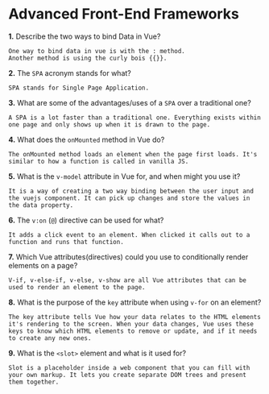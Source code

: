 # Advanced Front-End Frameworks


**1.** Describe the two ways to bind Data in Vue?
<!-- enter you answer in the space below -->
```
One way to bind data in vue is with the : method.
Another method is using the curly bois {{}}.
```

**2.** The `SPA` acronym stands for what?
<!-- enter you answer in the space below -->
```
SPA stands for Single Page Application. 
```
**3.** What are some of the advantages/uses of a `SPA` over a traditional one?
<!-- enter you answer in the space below -->
```
A SPA is a lot faster than a traditional one. Everything exists within one page and only shows up when it is drawn to the page.
```
**4.** What does the `onMounted` method in Vue do?
<!-- enter you answer in the space below -->
```
The onMounted method loads an element when the page first loads. It's similar to how a function is called in vanilla JS.
```
**5.** What is the `v-model` attribute in Vue for, and when might you use it?
<!-- enter you answer in the space below -->
```
It is a way of creating a two way binding between the user input and the vuejs component. It can pick up changes and store the values in the data property.
```
**6.** The `v:on` (`@`) directive can be used for what?
<!-- enter you answer in the space below -->
```
It adds a click event to an element. When clicked it calls out to a function and runs that function.
```
**7.** Which Vue attributes(directives) could you use to conditionally render elements on a page?
<!-- enter you answer in the space below -->
```
V-if, v-else-if, v-else, v-show are all Vue attributes that can be used to render an element to the page.
```
**8.** What is the purpose of the `key` attribute when using `v-for` on an element?
<!-- enter you answer in the space below -->
```
The key attribute tells Vue how your data relates to the HTML elements it's rendering to the screen. When your data changes, Vue uses these keys to know which HTML elements to remove or update, and if it needs to create any new ones.
```
**9.** What is the `<slot>` element and what is it used for?
<!-- enter you answer in the space below -->
```
Slot is a placeholder inside a web component that you can fill with your own markup. It lets you create separate DOM trees and present them together.
```